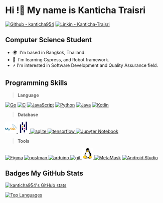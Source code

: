 Hi !👋 My name is Kanticha Traisri
========================================================================================================================================

<p align="left"
                          
[![Github - kanticha954](https://img.shields.io/static/v1?label=Github&message=kanticha954&color=%23181717&logo=github)](http://www.github.com/kanticha954)
[![Linkin - Kanticha-Traisri](https://img.shields.io/static/v1?label=Linkin&message=Kanticha-Traisri&color=%230A66C2&logo=LinkedIn)](https://www.linkedin.com/in/kanticha-traisri-00a111254/)

Computer Science Student
------------------------

*   🌍  I'm based in Bangkok, Thailand.
*   🧠  I'm learning Cypress, and Robot framework.
*   ⚡  I'm interested in Software Development and Quality Assurance field.
  
Programming Skills
------------------------


> **Language** 
<p align="left">
<a href="https://go.dev/doc/" target="_blank" rel="noreferrer"><img src="https://raw.githubusercontent.com/danielcranney/readme-generator/main/public/icons/skills/go-colored.svg" width="36" height="36" alt="Go" /></a>
<a href="https://docs.microsoft.com/en-us/cpp/?view=msvc-170" target="_blank" rel="noreferrer"><img src="https://raw.githubusercontent.com/danielcranney/readme-generator/main/public/icons/skills/c-colored.svg" width="36" height="36" alt="C" /></a>
<a href="https://developer.mozilla.org/en-US/docs/Web/JavaScript" target="_blank" rel="noreferrer"><img src="https://raw.githubusercontent.com/danielcranney/readme-generator/main/public/icons/skills/javascript-colored.svg" width="36" height="36" alt="JavaScript" /></a>
<a href="https://www.python.org/" target="_blank" rel="noreferrer"><img src="https://raw.githubusercontent.com/danielcranney/readme-generator/main/public/icons/skills/python-colored.svg" width="36" height="36" alt="Python" /></a>
<a href="https://www.oracle.com/java/" target="_blank" rel="noreferrer"><img src="https://raw.githubusercontent.com/danielcranney/readme-generator/main/public/icons/skills/java-colored.svg" width="36" height="36" alt="Java" /></a>
<a href="https://kotlinlang.org/" target="_blank" rel="noreferrer"><img src="https://cdn.jsdelivr.net/gh/devicons/devicon/icons/kotlin/kotlin-original.svg"
           width="36" height="36" alt="Kotlin" /></a>

> **Database**

<a href="https://www.mysql.com/" target="_blank" rel="noreferrer"> <img src="https://raw.githubusercontent.com/devicons/devicon/master/icons/mysql/mysql-original-wordmark.svg" alt="mysql" width="36" height="36"/> </a>
<a href="https://pandas.pydata.org/" target="_blank" rel="noreferrer"> <img src="https://raw.githubusercontent.com/devicons/devicon/2ae2a900d2f041da66e950e4d48052658d850630/icons/pandas/pandas-original.svg" alt="pandas" width="36" height="36"/> </a> 
<a href="https://www.sqlite.org/" target="_blank" rel="noreferrer"> <img src="https://www.vectorlogo.zone/logos/sqlite/sqlite-icon.svg" alt="sqlite" width="36" height="36"/> </a>
<a href="https://www.tensorflow.org" target="_blank" rel="noreferrer"> <img src="https://www.vectorlogo.zone/logos/tensorflow/tensorflow-icon.svg" alt="tensorflow" width="36" height="36"/> </a>
<a href="https://jupyter.org/" target="_blank" rel="noreferrer"> <img src="https://cdn.jsdelivr.net/gh/devicons/devicon/icons/jupyter/jupyter-original-wordmark.svg" width="36" height="36" alt="Jupyter Notebook" /></a>

> **Tools** 

<a href="https://www.figma.com/" target="_blank" rel="noreferrer"><img src="https://raw.githubusercontent.com/danielcranney/readme-generator/main/public/icons/skills/figma-colored.svg" width="36" height="36" alt="Figma" /></a>
<a href="https://postman.com" target="_blank" rel="noreferrer"> <img src="https://www.vectorlogo.zone/logos/getpostman/getpostman-icon.svg" alt="postman" width="36" height="36"/> </a>
<a href="https://www.arduino.cc/" target="_blank" rel="noreferrer"> <img src="https://cdn.worldvectorlogo.com/logos/arduino-1.svg" alt="arduino" width="36" height="36"/> </a>
<a href="https://git-scm.com/" target="_blank" rel="noreferrer"> <img src="https://www.vectorlogo.zone/logos/git-scm/git-scm-icon.svg" alt="git" width="36" height="36"/> </a> <a href="https://www.linux.org/" target="_blank" rel="noreferrer"> <img src="https://raw.githubusercontent.com/devicons/devicon/master/icons/linux/linux-original.svg" alt="linux" width="36" height="36"/> </a>  <a href="https://metamask.io/" target="_blank" rel="noreferrer"><img src="https://raw.githubusercontent.com/danielcranney/readme-generator/main/public/icons/skills/metamask-colored.svg" width="36" height="36" alt="MetaMask" /></a>
<a href="https://developer.android.com/" target="_blank" rel="noreferrer"> <img src="https://cdn.jsdelivr.net/gh/devicons/devicon/icons/androidstudio/androidstudio-original.svg" width="38" height="38" alt="Android Studio" /></a>


Badges My GitHub Stats
------------------------
<a  href="http://www.github.com/kanticha954">
					
<p align="left">
<img src="https://github-readme-stats.vercel.app/api?username=kanticha954&show_icons=true&hide=&count_private=true&title_color=0891b2&text_color=ffffff&icon_color=0891b2&bg_color=1c1917&hide_border=true&show_icons=true" alt="kanticha954's GitHub stats" /></a><a href="http://www.github.com/kanticha954">
</p>
											
<a href="https://github.com/kanticha954" align="left"><img src="https://github-readme-stats.vercel.app/api/top-langs/?username=kanticha954&langs_count=10&title_color=0891b2&text_color=ffffff&icon_color=0891b2&bg_color=1c1917&hide_border=true&locale=en&custom_title=Top%20%Languages" alt="Top Languages" />
</a>
</p>
